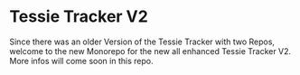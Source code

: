 # Tessie Tracker V2

Since there was an older Version of the Tessie Tracker with two Repos, welcome to the new Monorepo for the new all enhanced Tessie Tracker V2. More infos will come soon in this repo.
